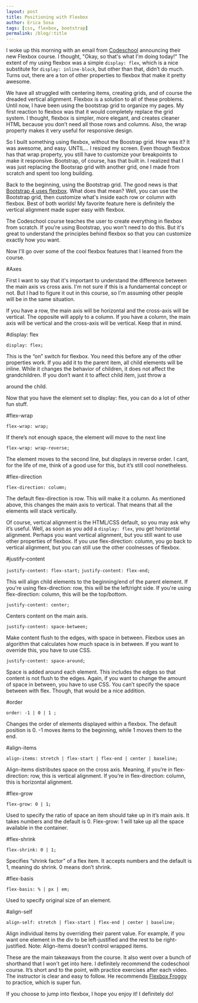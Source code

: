 ```yaml
---
layout: post
title: Positioning with Flexbox
author: Erica Sosa
tags: [css, flexbox, bootstrap]
permalink: /blog/:title
---
```


I woke up this morning with an email from [Codeschool](https://www.codeschool.com "codeschool.com") announcing their new Flexbox course. I thought, "Okay, so that's what I'm doing today!" The extent of my using flexbox was a simple `display: flex`, which is a nice substitute for `display: inline-block`, but other than that, didn’t do much. Turns out, there are a ton of other properties to flexbox that make it pretty awesome. 

We have all struggled with centering items, creating grids, and of course the dreaded vertical alignment. Flexbox is a solution to all of these problems. Until now, I have been using the bootstrap grid to organize my pages. My first reaction to flexbox was that it would completely replace the grid system. I thought, flexbox is simpler, more elegant, and creates cleaner HTML because you don’t need all those rows and columns. Also, the wrap property makes it very useful for responsive design.

So I built something using flexbox, without the Boostrap grid. How was it? It was awesome, and easy. UNTIL... I resized my screen. Even though flexbox has that wrap property, you still have to customize your breakpoints to make it responsive. Bootstrap, of course, has that built in. I realized that I was just replacing the Bootsrap grid with another grid, one I made from scratch and spent too long building. 

Back to the beginning, using the Bootstrap grid. The good news is that [Bootstrap 4 uses flexbox](http://v4-alpha.getbootstrap.com/layout/flexbox-grid/ "boostrap 4 and flexbox"). What does that mean? Well, you can use the Bootstrap grid, then customize what's inside each row or column with flexbox. Best of both worlds! My favorite feature here is definitely the vertical alignment made super easy with flexbox. 

The Codeschool course teaches the user to create everything in flexbox from scratch. If you're using Bootstrap, you won't need to do this. But it's great to understand the principles behind flexbox so that you can customize exactly how you want.

Now I'll go over some of the cool flexbox features that I learned from the course. 

#Axes 

First I want to say that it's important to understand the difference between the main axis vs cross axis. I'm not sure if this is a fundamental concept or not. But I had to figure it out in this course, so I'm assuming other people will be in the same situation. 

If you have a row, the main axis will be horizontal and the cross-axis will be vertical. The opposite will apply to a column. If you have a column, the main axis will be vertical and the cross-axis will be vertical. Keep that in mind.

#display: flex

`display: flex;`

This is the “on” switch for flexbox. You need this before any of the other properties work.
If you add it to the parent item, all child elements will be inline. While it changes the behavior of children, it does not affect the grandchildren. If you don’t want it to affect child item, just throw a <div> around the child.

Now that you have the element set to display: flex, you can do a lot of other fun stuff.

#flex-wrap

`flex-wrap: wrap;`

If there’s not enough space, the element will move to the next line

`flex-wrap: wrap-reverse;`

The element moves to the second line, but displays in reverse order. I cant, for the life of me, think of a good use for this, but it’s still cool nonetheless.

#flex-direction

`flex-direction: column;`

The default flex-direction is row. This will make it a column. As mentioned above, this changes the main axis to vertical. That means that all the elements will stack vertically. 

Of course, vertical alignment is the HTML/CSS default, so you may ask why it’s useful. Well, as soon as you add a `display: flex`, you get horizontal alignment. Perhaps you want vertical alignment, but you still want to use other properties of flexbox. If you use flex-direction: column, you go back to vertical alignment, but you can still use the other coolnesses of flexbox.

#justify-content

`justify-content: flex-start;`
`justify-content: flex-end;`

This will align child elements to the beginning/end of the parent element. If you're using flex-direction: row, this will be the left/right side. If you're using flex-direction: column, this will be the top/bottom.

`justify-content: center;`

Centers content on the main axis.

`justify-content: space-between;`

Make content flush to the edges, with space in between. Flexbox uses an algorithm that calculates how much space is in between. If you want to override this, you have to use CSS.

`justify-content: space-around;`

Space is added around each element. This includes the edges so that content is not flush to the edges. Again, if you want to change the amount of space in between, you have to use CSS. You can’t specify the space between with flex. Though, that would be a nice addition.

#order

`order: -1 | 0 | 1 ;`

Changes the order of elements displayed within a flexbox. The default position is 0. -1 moves items to the beginning, while 1 moves them to the end.

#align-items

`align-items: stretch | flex-start | flex-end | center | baseline;`

Align-items distributes space on the cross axis. Meaning, if you’re in flex-direction: row, this is vertical alignment. If you’re in flex-direction: column, this is horizontal alignment.

#flex-grow

`flex-grow: 0 | 1;`

Used to specify the ratio of space an item should take up in it’s main axis. It takes numbers and the default is 0. Flex-grow: 1 will take up all the space available in the container.

#flex-shrink

`flex-shrink: 0 | 1;`

Specifies “shrink factor” of a flex item. It accepts numbers and the default is 1, meaning do shrink. 0 means don’t shrink.

#flex-basis

`flex-basis: % | px | em;`

Used to specify original size of an element.

#align-self

`align-self: stretch | flex-start | flex-end | center | baseline;`

Align individual items by overriding their parent value. For example, if you want one element in the div to be left-justified and the rest to be right-justified. Note: Align-items doesn’t control wrapped items.

These are the main takeaways from the course. It also went over a bunch of shorthand that I won't get into here.
I definitely recommend the codeschool course. It’s short and to the point, with practice exercises after each video. The instructor is clear and easy to follow. He recommends [Flexbox Froggy](http://flexboxfroggy.com/ "flexbox froggy") to practice, which is super fun.

If you choose to jump into flexbox, I hope you enjoy it! I definitely do!



